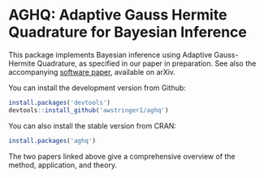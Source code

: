 # AGHQ: Adaptive Gauss Hermite Quadrature for Bayesian Inference

This package implements Bayesian inference using Adaptive Gauss-Hermite Quadrature, as specified in our paper in preparation. See also the accompanying [software paper](https://arxiv.org/abs/2101.04468), available on arXiv.

You can install the development version from Github:

```R
install.packages('devtools')
devtools::install_github('awstringer1/aghq')
```

You can also install the stable version from CRAN:

```R
install.packages('aghq')
```

The two papers linked above give a comprehensive overview of the method, application, and theory.

